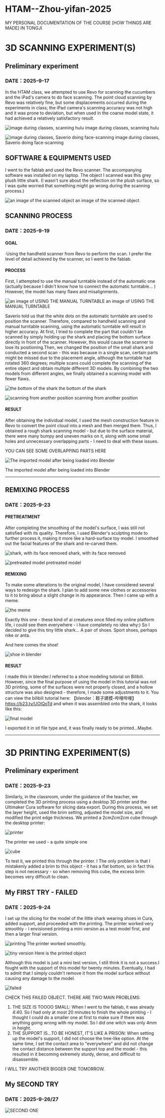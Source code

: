 # HTAM--Zhou-yifan-2025
MY PERSONAL DOCUMENTATION OF THE COURSE [HOW THINGS ARE MADE] IN TONGJI

# 3D SCANNING EXPERIMENT(S)

## Preliminary experiment
### DATE：2025-9-17
In the HTAM class, we attempted to use Revo for scanning the cucumbers and the iPad's camera to do face scanning. The point cloud scanning by Revo was relatively fine, but some displacements occurred during the experiments in class; the iPad camera's scanning accuracy was not high and it was prone to deviation, but when used in the coarse model state, it had achieved a relatively satisfactory result.

![image during classes, scanning hulu](IMAGES/126a311a96a59399c0f872aab2f276f3.jpg)
image during classes, scanning hulu

![image during classes, Saverio doing face-scanning](IMAGES/ba1f5a06cff6988869dcb0be5b1c7e48.jpg)
image during classes, Saverio doing face-scanning

## SOFTWARE & EQUIPMENTS USED
I went to the fablab and used the Revo scanner. The accompanying software was installed on my laptop. The object I scanned was this grey plush little shark. (I wasn't sure about the reflection on the plush surface, so I was quite worried that something might go wrong during the scanning process.)

![an image of the scanned object](IMAGES/b035562e8b9405cb295313f4e4cd3967.jpg)
an image of the scanned object

## SCANNING PROCESS
### DATE：2025-9-19
#### GOAL
·Using the handheld scanner from Revo to perform the scan. I prefer the level of detail achieved by the scanner, so I went to the fablab.

#### PROCESS
First, I attempted to use the manual turntable instead of the automatic one (actually because I didn't know how to connect the automatic turntable... ) However, the model has many flaws and misalignments.

![an image of USING THE MANUAL TURNTABLE](IMAGES/ddaf83b516bfc966c979b7b629c8d3d7.jpg)
an image of USING THE MANUAL TURNTABLE

Saverio told us that the white dots on the automatic turntable are used to position the scanner. Therefore, compared to handheld scanning and manual turntable scanning, using the automatic turntable will result in higher accuracy.
At first, I tried to complete the part that couldn't be scanned by simply holding up the shark and placing the bottom surface directly in front of the scanner. However, this would cause the scanner to lose its positioning.Then, we changed the position of the small shark and conducted a second scan - this was because in a single scan, certain parts might be missed due to the placement angle, although the turntable had rotated 360 degrees; multiple scans could complete the scanning of the entire object and obtain multiple different 3D models. By combining the two models from different angles, we finally obtained a scanning model with fewer flaws.

![the bottom of the shark](IMAGES/9aad80bf3a672a6837d286d40097dac6.jpg)
the bottom of the shark

![scanning from another position](IMAGES/563e481ea521ca3c08088352972a0a72.jpg)
scanning from another position

#### RESULT
After obtaining the individual model, I used the mesh construction feature in Revo to convert the point cloud into a mesh and then merged them. Thus, I obtained a rough shark scanning model - but due to the surface material, there were many bumpy and uneven marks on it, along with some small holes and unnecessary overlapping parts - I need to deal with these issues.

YOU CAN SEE SOME OVERLAPPING PARTS HERE 

![The imported model after being loaded into Blender](IMAGES/deebacf55a7307f4602cfab04bd9bc61.jpg)

The imported model after being loaded into Blender

---

## REMIXING PROCESS

### DATE：2025-9-23
#### PRETREATMENT
After completing the smoothing of the model's surface, I was still not satisfied with its quality. Therefore, I used Blender's sculpting mode to further process it, making it more like a hard-surface toy model. I smoothed out the facial features of the shark and re-carved them. 

![shark, with its face removed](IMAGES/5ec0d4097e9a09ef721b74b285d19ae8.jpg)
shark, with its face removed


![pretreated model](IMAGES/f146f38221e4098a9a5080f602e0b9a5.jpg)
pretreated model

#### REMIXING
To make some alterations to the original model, I have considered several ways to redesign the shark. I plan to add some new clothes or accessories to it to bring about a slight change in its appearance.
Then I came up with a meme.

![the meme](IMAGES/ba117a3c57c2cd0772697ade3cc1d3b5.jpg)

Exactly this one - these kind of ai creatures once filled my online platform life, i could see them everywhere - i have completely no idea why:)
So I decided to give this tiny little shark... A pair of shoes. Sport shoes, perhaps nike or anta.

And here comes the shoe!

![shoe in blender](IMAGES/d091f4c1f76ef62d0d7e78f12197de87.jpg)

#### RESULT
I made this in blender.I referred to a shoe modeling tutorial on Bilibili. However, since the final purpose of using the model in this tutorial was not 3D printing, some of the surfaces were not properly closed, and a hollow structure was also designed - therefore, I made some adjustments to it. You can view the bilibili tutorial here: 【blender：鞋子建模-哔哩哔哩】 https://b23.tv/UOIQoTd
and when it was assembled onto the shark, it looks like this:

![final model](IMAGES/e2506d4b90a76844f382d4351e9ea96f.jpg)

I exported it in stl file type and, it was finally ready to be printed...Maybe.

---


# 3D PRINTING EXPERIMENT(S)

## Preliminary experiment
### DATE：2025-9-23
Similarly, in the classroom, under the guidance of the teacher, we completed the 3D printing process using a desktop 3D printer and the Ultimaker Cura software for slicing data export. During this process, we set the layer height, used the brim setting, adjusted the model size, and modified the print edge thickness. We printed a 2cm*2cm*2cm cube through the desktop printer:

![printer](IMAGES/7b2a6602aaf83f975ce3da1815c2835d.jpg)

The printer we used - a quite simple one

![cube](IMAGES/793bcadc9d9abb6ffefe6eab4191f580.jpg)

To test it, we printed this through the printer. I The only problem is that I mistakenly added a brim to this object - it has a flat bottom, so in fact this step is not necessary - so when removing this cube, the excess brim becomes very difficult to clean.

## My FIRST TRY - FAILED
### DATE：2025-9-24
I set up the slicing for the model of the little shark wearing shoes in Cura, added support, and proceeded with the printing. The printer worked very smoothly - I envisioned printing a mini version as a test model first, and then a larger final version.

![printing](IMAGES/f9ef5e8e469865297abf3d43f3a26c30.jpg)
The printer worked smoothly.

![tiny version](IMAGES/64d406f9cca247a6de25f748689de105.jpg)
Here is the printed object

Although this model is just a mini test version, I still think it is not a success.I fought with the support of this model for twenty minutes. Eventually, I had to admit that I simply couldn't remove it from the model surface without causing any damage to the model.

![failed](IMAGES/d9f0d0563c36d0e8c7e434930dc63263.jpg)

CHECK THIS FAILED OBJECT. THERE ARE TWO MAIN PROBLEMS:
1. THE SIZE IS TOOOO SMALL: When I went to the fablab, it was already 4:40. So I had only at most 20 minutes to finish the whole printing - I thought I could do a smaller one at first to make sure if there was anything going wrong with my model. So I did one witch was only 4mm in height.
2. THE SUPPORT IS...TO BE HONEST, IT'S LIKE A PRISON: When setting up the model's support, I did not choose the tree-like option. At the same time, I set the contact area to "everywhere" and did not change the contact distance between the support top and the model - this resulted in it becoming extremely sturdy, dense, and difficult to disassemble.

I WILL TRY ANOTHER BIGGER ONE TOMORROW.


## My SECOND TRY 
### DATE：2025-9-26/27

![SECOND ONE](IMAGES/c368a0290c9145ff6bfcae921ff56657.jpg)

